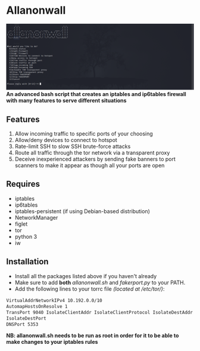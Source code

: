 # Allanonwall

![allanonwall](https://raw.githubusercontent.com/kelseykm/banners/main/allanonwall/banner.png)
**An advanced bash script that creates an iptables and ip6tables firewall with many features to serve different situations**

## **Features**

1. Allow incoming traffic to specific ports of your choosing
2. Allow/deny devices to connect to hotspot
3. Rate-limit SSH to slow SSH brute-force attacks
4. Route all traffic through the tor network via a transparent proxy
5. Deceive inexperienced attackers by sending fake banners to port scanners to make it appear as though all your ports are open

## **Requires**

- iptables
- ip6tables
- iptables-persistent (if using Debian-based distribution)
- NetworkManager
- figlet
- tor
- python 3
- iw

## **Installation**

- Install all the packages listed above if you haven't already
- Make sure to add **both** _allanonwall.sh_ and _fakerport.py_ to your PATH.
- Add the following lines to your torrc file _(located at /etc/tor/)_:

```
VirtualAddrNetworkIPv4 10.192.0.0/10
AutomapHostsOnResolve 1
TransPort 9040 IsolateClientAddr IsolateClientProtocol IsolateDestAddr IsolateDestPort
DNSPort 5353
```

**NB: allanonwall.sh needs to be run as root in order for it to be able to make changes to your iptables rules**
